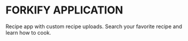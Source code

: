 # FORKIFY APPLICATION

Recipe app with custom recipe uploads.
Search your favorite recipe and learn how to cook.
